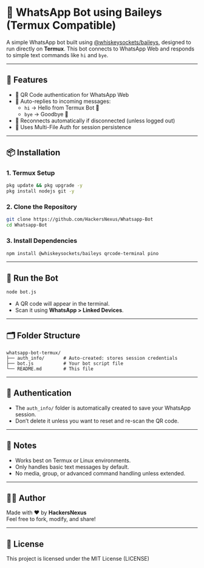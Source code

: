 
# 🤖 WhatsApp Bot using Baileys (Termux Compatible)

A simple WhatsApp bot built using [@whiskeysockets/baileys](https://github.com/WhiskeySockets/Baileys), designed to run directly on **Termux**. This bot connects to WhatsApp Web and responds to simple text commands like `hi` and `bye`.

---

## 📱 Features

- 📲 QR Code authentication for WhatsApp Web
- 💬 Auto-replies to incoming messages:
  - `hi` → Hello from Termux Bot 🤖
  - `bye` → Goodbye 👋
- 🔁 Reconnects automatically if disconnected (unless logged out)
- 🧠 Uses Multi-File Auth for session persistence

---

## 📦 Installation

### 1. Termux Setup

```bash
pkg update && pkg upgrade -y
pkg install nodejs git -y
```

### 2. Clone the Repository

```bash
git clone https://github.com/HackersNexus/Whatsapp-Bot
cd Whatsapp-Bot
```

### 3. Install Dependencies

```bash
npm install @whiskeysockets/baileys qrcode-terminal pino
```

---

## 🚀 Run the Bot

```bash
node bot.js
```


- A QR code will appear in the terminal.
- Scan it using **WhatsApp > Linked Devices**.

---

## 🗂 Folder Structure

```
whatsapp-bot-termux/
├── auth_info/       # Auto-created: stores session credentials
├── bot.js           # Your bot script file
└── README.md        # This file
```

---

## 🔐 Authentication

- The `auth_info/` folder is automatically created to save your WhatsApp session.
- Don’t delete it unless you want to reset and re-scan the QR code.

---

## 📌 Notes

- Works best on Termux or Linux environments.
- Only handles basic text messages by default.
- No media, group, or advanced command handling unless extended.

---

## 🧑‍💻 Author

Made with ❤️ by **HackersNexus**  
Feel free to fork, modify, and share!

---

## 📄 License

This project is licensed under the MIT License (LICENSE)
